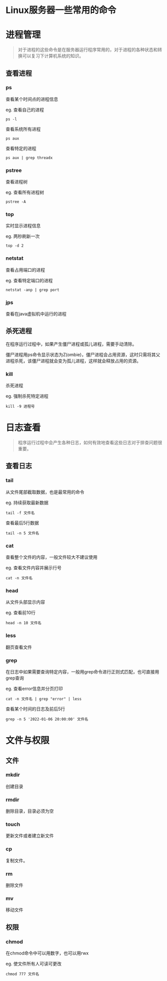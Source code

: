# Linux服务器一些常用的命令

# 进程管理

> 对于进程的这些命令是在服务器运行程序常用的，对于进程的各种状态和转换可以复习下计算机系统的知识。

## 查看进程

### ps

查看某个时间点的进程信息

eg. 查看自己的进程

```shell
ps -l
```

查看系统所有进程

```shell
ps aux
```

查看特定的进程

```shell
ps aux | grep threadx
```

### pstree

查看进程树

eg. 查看所有进程树

```shell
pstree -A
```

### top

实时显示进程信息

eg. 两秒刷新一次

```shell
top -d 2
```

### netstat

查看占用端口的进程

eg. 查看特定端口的进程

```shell
netstat -anp | grep port
```

### jps

查看在java虚拟机中运行的进程

## 杀死进程

在程序运行过程中，如果产生僵尸进程或孤儿进程，需要手动清除。

僵尸进程用ps命令显示状态为Z(ombie)，僵尸进程会占用资源，这时只需将其父进程杀死，该僵尸进程就会变为孤儿进程，这样就会释放占用的资源。

### kill

杀死进程

eg. 强制杀死特定进程

```shell
kill -9 进程号
```



# 日志查看

> 程序运行过程中会产生各种日志，如何有效地查看这些日志对于排查问题很重要。

## 查看日志

### tail

从文件尾部截取数据，也是最常用的命令

eg. 持续获取最新数据

```shell
tail -f 文件名
```

查看最后5行数据

```shell
tail -n 5 文件名
```

### cat

查看整个文件的内容，一般文件较大不建议使用

eg. 查看文件内容并展示行号

```shell
cat -n 文件名
```

### head

从文件头部显示内容

eg. 查看前10行

```shell
head -n 10 文件名
```

### less

翻页查看文件



### grep

在日志中如果需要查询特定内容，一般用grep命令进行正则式匹配，也可直接用grep查询

eg. 查看error信息并分页打印

```shell
cat -n 文件名 | grep "error" | less
```

查看某个时间的日志及前后5行

```shell
grep -n 5 '2022-01-06 20:00:00' 文件名
```



# 文件与权限

## 文件

### mkdir

创建目录

### rmdir

删除目录，目录必须为空

### touch

更新文件或者建立新文件

### cp

复制文件。

### rm

删除文件

### mv

移动文件

## 权限

### chmod

在chmod命令中可以用数字，也可以用rwx

eg. 使文件所有人可读可更改

```she
chmod 777 文件名
```

